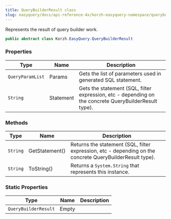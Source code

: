 ```yaml
---
title: QueryBuilderResult class
slug: easyquery/docs/api-reference-4x/korzh-easyquery-namespace/querybuilderresult-class
---
```



Represents the result of query builder work.
```csharp
public abstract class Korzh.EasyQuery.QueryBuilderResult

```

### Properties

| Type | Name | Description | 
| --- | --- | --- | 
| `QueryParamList` | Params | Gets the list of parameters used in generated SQL statement. | 
| `String` | Statement | Gets the statement (SQL, filter expression, etc - depending on the concrete QueryBuilderResult type). | 


### Methods

| Type | Name | Description | 
| --- | --- | --- | 
| `String` | GetStatement() | Returns the statement (SQL, filter expression, etc - depending on the concrete QueryBuilderResult type). | 
| `String` | ToString() | Returns a `System.String` that represents this instance. | 


### Static Properties

| Type | Name | Description | 
| --- | --- | --- | 
| `QueryBuilderResult` | Empty |  |